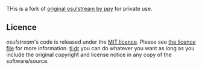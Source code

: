 THis is a fork of [original osu!stream by ppy](https://github.com/ppy/osu-stream) for private use.


## Licence

*osu!stream*'s code is released under the [MIT licence](https://opensource.org/licenses/MIT). Please see [the licence file](LICENCE) for more information. [tl;dr](https://tldrlegal.com/license/mit-license) you can do whatever you want as long as you include the original copyright and license notice in any copy of the software/source.

